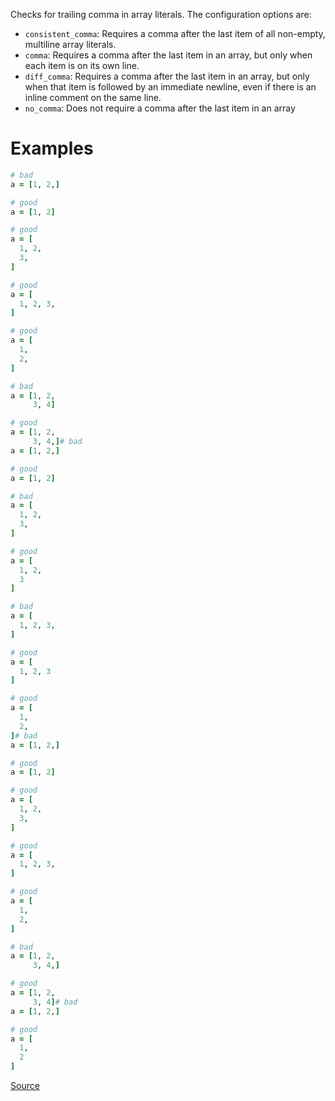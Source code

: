 
Checks for trailing comma in array literals.
The configuration options are:

* `consistent_comma`: Requires a comma after the last item of all non-empty, multiline array
literals.
* `comma`: Requires a comma after the last item in an array, but only when each item is on
its own line.
* `diff_comma`: Requires a comma after the last item in an array, but only when that item is
followed by an immediate newline, even if there is an inline comment on the same line.
* `no_comma`: Does not require a comma after the last item in an array

# Examples

```ruby
# bad
a = [1, 2,]

# good
a = [1, 2]

# good
a = [
  1, 2,
  3,
]

# good
a = [
  1, 2, 3,
]

# good
a = [
  1,
  2,
]

# bad
a = [1, 2,
     3, 4]

# good
a = [1, 2,
     3, 4,]# bad
a = [1, 2,]

# good
a = [1, 2]

# bad
a = [
  1, 2,
  3,
]

# good
a = [
  1, 2,
  3
]

# bad
a = [
  1, 2, 3,
]

# good
a = [
  1, 2, 3
]

# good
a = [
  1,
  2,
]# bad
a = [1, 2,]

# good
a = [1, 2]

# good
a = [
  1, 2,
  3,
]

# good
a = [
  1, 2, 3,
]

# good
a = [
  1,
  2,
]

# bad
a = [1, 2,
     3, 4,]

# good
a = [1, 2,
     3, 4]# bad
a = [1, 2,]

# good
a = [
  1,
  2
]
```

[Source](http://www.rubydoc.info/gems/rubocop/RuboCop/Cop/Style/TrailingCommaInArrayLiteral)